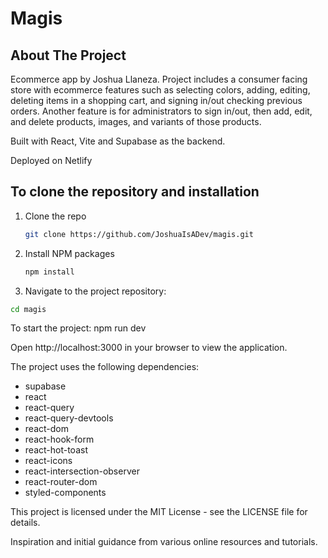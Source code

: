 # Magis

## About The Project

Ecommerce app by Joshua Llaneza. Project includes a consumer facing store with ecommerce features such as selecting colors, adding, editing, deleting items in a shopping cart, and signing in/out checking previous orders. Another feature is for administrators to sign in/out, then add, edit, and delete products, images, and variants of those products.

Built with React, Vite and Supabase as the backend.

Deployed on Netlify

## To clone the repository and installation

1. Clone the repo
   ```sh
   git clone https://github.com/JoshuaIsADev/magis.git
   ```
2. Install NPM packages
   ```sh
   npm install
   ```
3. Navigate to the project repository:

```sh
cd magis
```

To start the project:
npm run dev

Open http://localhost:3000 in your browser to view the application.

The project uses the following dependencies:

<ul>
  <li>supabase</li>
  <li>react</li>
  <li>react-query</li>
  <li>react-query-devtools</li>
  <li>react-dom</li>
  <li>react-hook-form</li>
  <li>react-hot-toast</li>
  <li>react-icons</li>
  <li>react-intersection-observer</li>
  <li>react-router-dom</li>
  <li>styled-components</li>
</ul>

This project is licensed under the MIT License - see the LICENSE file for details.

Inspiration and initial guidance from various online resources and tutorials.
